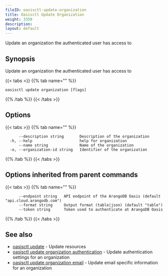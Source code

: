 ```yaml
---
fileID: oasisctl-update-organization
title: Oasisctl Update Organization
weight: 3350
description: 
layout: default
---
```

Update an organization the authenticated user has access to

## Synopsis

Update an organization the authenticated user has access to

{{< tabs >}}
{{% tab name="" %}}
```
oasisctl update organization [flags]
```
{{% /tab %}}
{{< /tabs >}}

## Options

{{< tabs >}}
{{% tab name="" %}}
```
      --description string       Description of the organization
  -h, --help                     help for organization
      --name string              Name of the organization
  -o, --organization-id string   Identifier of the organization
```
{{% /tab %}}
{{< /tabs >}}

## Options inherited from parent commands

{{< tabs >}}
{{% tab name="" %}}
```
      --endpoint string   API endpoint of the ArangoDB Oasis (default "api.cloud.arangodb.com")
      --format string     Output format (table|json) (default "table")
      --token string      Token used to authenticate at ArangoDB Oasis
```
{{% /tab %}}
{{< /tabs >}}

## See also

* [oasisctl update]()	 - Update resources
* [oasisctl update organization authentication](oasisctl-update-organization-authentication)	 - Update authentication settings for an organization
* [oasisctl update organization email](oasisctl-update-organization-email)	 - Update email specific information for an organization

